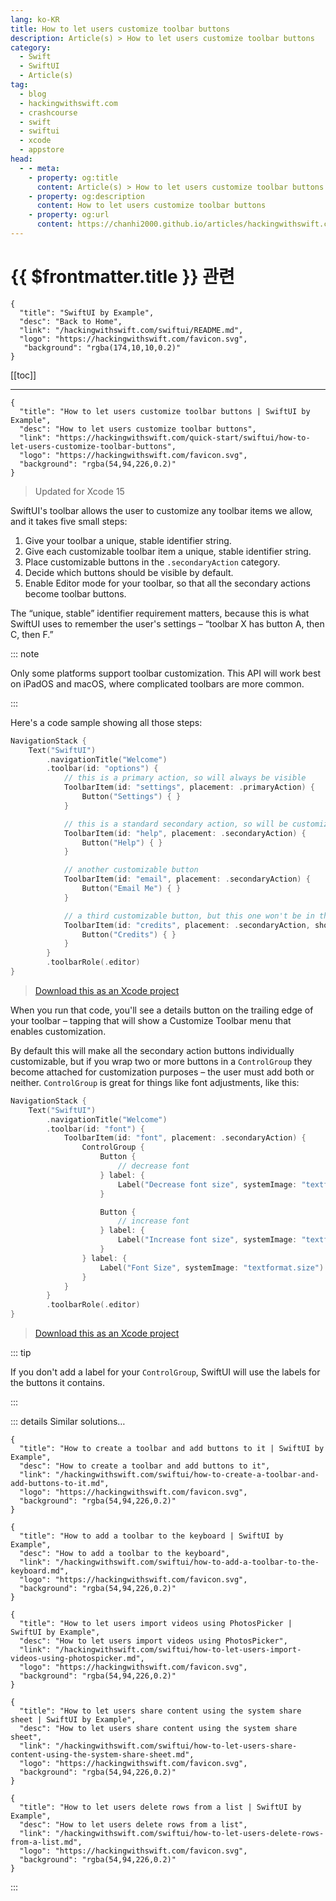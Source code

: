 ```yaml
---
lang: ko-KR
title: How to let users customize toolbar buttons
description: Article(s) > How to let users customize toolbar buttons
category:
  - Swift
  - SwiftUI
  - Article(s)
tag: 
  - blog
  - hackingwithswift.com
  - crashcourse
  - swift
  - swiftui
  - xcode
  - appstore
head:
  - - meta:
    - property: og:title
      content: Article(s) > How to let users customize toolbar buttons
    - property: og:description
      content: How to let users customize toolbar buttons
    - property: og:url
      content: https://chanhi2000.github.io/articles/hackingwithswift.com/swiftui/how-to-let-users-customize-toolbar-buttons.html
---
```


# {{ $frontmatter.title }} 관련

```component VPCard
{
  "title": "SwiftUI by Example",
  "desc": "Back to Home",
  "link": "/hackingwithswift.com/swiftui/README.md",
  "logo": "https://hackingwithswift.com/favicon.svg",
   "background": "rgba(174,10,10,0.2)"
}
```

[[toc]]

---

```component VPCard
{
  "title": "How to let users customize toolbar buttons | SwiftUI by Example",
  "desc": "How to let users customize toolbar buttons",
  "link": "https://hackingwithswift.com/quick-start/swiftui/how-to-let-users-customize-toolbar-buttons",
  "logo": "https://hackingwithswift.com/favicon.svg",
  "background": "rgba(54,94,226,0.2)"
}
```

> Updated for Xcode 15

SwiftUI's toolbar allows the user to customize any toolbar items we allow, and it takes five small steps:

1. Give your toolbar a unique, stable identifier string.
2. Give each customizable toolbar item a unique, stable identifier string.
3. Place customizable buttons in the `.secondaryAction` category.
4. Decide which buttons should be visible by default.
5. Enable Editor mode for your toolbar, so that all the secondary actions become toolbar buttons.

The “unique, stable” identifier requirement matters, because this is what SwiftUI uses to remember the user's settings – “toolbar X has button A, then C, then F.”

::: note

Only some platforms support toolbar customization. This API will work best on iPadOS and macOS, where complicated toolbars are more common.

:::

Here's a code sample showing all those steps:

```swift
NavigationStack {
    Text("SwiftUI")
        .navigationTitle("Welcome")
        .toolbar(id: "options") {
            // this is a primary action, so will always be visible
            ToolbarItem(id: "settings", placement: .primaryAction) {
                Button("Settings") { }
            }

            // this is a standard secondary action, so will be customizable
            ToolbarItem(id: "help", placement: .secondaryAction) {
                Button("Help") { }
            }

            // another customizable button
            ToolbarItem(id: "email", placement: .secondaryAction) {
                Button("Email Me") { }
            }

            // a third customizable button, but this one won't be in the toolbar by default
            ToolbarItem(id: "credits", placement: .secondaryAction, showsByDefault: false) {
                Button("Credits") { }
            }
        }
        .toolbarRole(.editor)
}
```

> [<FontIcon icon="fas fa-file-zipper"/>Download this as an Xcode project](https://hackingwithswift.com/files/projects/swiftui/how-to-let-users-customize-toolbar-buttons-1.zip)

When you run that code, you'll see a details button on the trailing edge of your toolbar – tapping that will show a Customize Toolbar menu that enables customization.

By default this will make all the secondary action buttons individually customizable, but if you wrap two or more buttons in a `ControlGroup` they become attached for customization purposes – the user must add both or neither. `ControlGroup` is great for things like font adjustments, like this:

```swift
NavigationStack {
    Text("SwiftUI")
        .navigationTitle("Welcome")
        .toolbar(id: "font") {
            ToolbarItem(id: "font", placement: .secondaryAction) {
                ControlGroup {
                    Button {
                        // decrease font
                    } label: {
                        Label("Decrease font size", systemImage: "textformat.size.smaller")
                    }

                    Button {
                        // increase font
                    } label: {
                        Label("Increase font size", systemImage: "textformat.size.larger")
                    }
                } label: {
                    Label("Font Size", systemImage: "textformat.size")
                }
            }
        }
        .toolbarRole(.editor)
}
```

> [<FontIcon icon="fas fa-file-zipper"/>Download this as an Xcode project](https://hackingwithswift.com/files/projects/swiftui/how-to-let-users-customize-toolbar-buttons-2.zip)

::: tip

If you don't add a label for your `ControlGroup`, SwiftUI will use the labels for the buttons it contains.

:::

::: details Similar solutions…

```component VPCard
{
  "title": "How to create a toolbar and add buttons to it | SwiftUI by Example",
  "desc": "How to create a toolbar and add buttons to it",
  "link": "/hackingwithswift.com/swiftui/how-to-create-a-toolbar-and-add-buttons-to-it.md",
  "logo": "https://hackingwithswift.com/favicon.svg",
  "background": "rgba(54,94,226,0.2)"
}
```

```component VPCard
{
  "title": "How to add a toolbar to the keyboard | SwiftUI by Example",
  "desc": "How to add a toolbar to the keyboard",
  "link": "/hackingwithswift.com/swiftui/how-to-add-a-toolbar-to-the-keyboard.md",
  "logo": "https://hackingwithswift.com/favicon.svg",
  "background": "rgba(54,94,226,0.2)"
}
```

```component VPCard
{
  "title": "How to let users import videos using PhotosPicker | SwiftUI by Example",
  "desc": "How to let users import videos using PhotosPicker",
  "link": "/hackingwithswift.com/swiftui/how-to-let-users-import-videos-using-photospicker.md",
  "logo": "https://hackingwithswift.com/favicon.svg",
  "background": "rgba(54,94,226,0.2)"
}
```

```component VPCard
{
  "title": "How to let users share content using the system share sheet | SwiftUI by Example",
  "desc": "How to let users share content using the system share sheet",
  "link": "/hackingwithswift.com/swiftui/how-to-let-users-share-content-using-the-system-share-sheet.md",
  "logo": "https://hackingwithswift.com/favicon.svg",
  "background": "rgba(54,94,226,0.2)"
}
```

```component VPCard
{
  "title": "How to let users delete rows from a list | SwiftUI by Example",
  "desc": "How to let users delete rows from a list",
  "link": "/hackingwithswift.com/swiftui/how-to-let-users-delete-rows-from-a-list.md",
  "logo": "https://hackingwithswift.com/favicon.svg",
  "background": "rgba(54,94,226,0.2)"
}
```

:::

